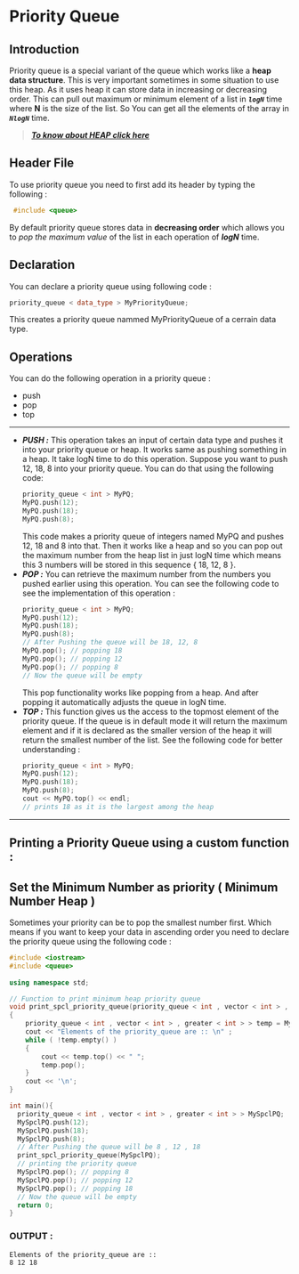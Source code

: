 # Priority Queue
## Introduction
Priority queue is a special variant of the queue which works like a **heap data structure**. This is very important sometimes in some situation to use this heap. As it uses heap it can store data in increasing or decreasing order.  This can pull out maximum or minimum element of a list in _**`logN`**_ time where **N** is the size of the list. So You can get all the elements of the array in _**`NlogN`**_ time.

> [_**To know about HEAP click here**_](https://en.wikipedia.org/wiki/Heap_(data_structure))

## Header File
To use priority queue you need to first add its header by typing the following :
```cpp
 #include <queue> 
```
By default priority queue stores data in **decreasing order** which allows you to _pop the maximum value_ of the list in each operation of _**logN**_ time. 

## Declaration
You can declare a priority queue using following code :
```cpp
priority_queue < data_type > MyPriorityQueue;
```
This creates a priority queue nammed MyPriorityQueue of a cerrain data type.

## Operations
You can do the following operation in a priority queue :
- push
- pop
- top
***
+ _**PUSH :**_  This operation takes an input of certain data type and pushes it into your priority queue or heap. It works same as pushing something in a heap. It take logN time    to do this operation. Suppose you want to push 12,  18,  8 into your priority queue.  You can do that using the following code:
  ```cpp
  priority_queue < int > MyPQ;
  MyPQ.push(12);
  MyPQ.push(18);
  MyPQ.push(8);
  ```
  This code makes a priority queue of integers named MyPQ and pushes 12, 18 and 8 into that. Then it works like a heap and so you can pop out  the maximum number from the heap list in just logN time which means this 3 numbers will be stored in this sequence { 18, 12, 8 }.
+ _**POP :**_  You can retrieve the maximum number from the numbers you pushed earlier using this operation. You can see the following code to see the implementation of this operation :
  ```cpp
  priority_queue < int > MyPQ;
  MyPQ.push(12);
  MyPQ.push(18);
  MyPQ.push(8);
  // After Pushing the queue will be 18, 12, 8
  MyPQ.pop(); // popping 18
  MyPQ.pop(); // popping 12
  MyPQ.pop(); // popping 8
  // Now the queue will be empty
  ```
  This pop functionality works like popping from a heap. And after popping it automatically adjusts the queue in logN time.
+ _**TOP :**_ This function gives us the access to the topmost element of the priority queue. If the queue is in default mode it will return the maximum element and if it is declared as the smaller  version of the heap it will return the smallest number of the list. See the following code for better understanding :
  ```cpp
  priority_queue < int > MyPQ;
  MyPQ.push(12);
  MyPQ.push(18);
  MyPQ.push(8);
  cout << MyPQ.top() << endl;
  // prints 18 as it is the largest among the heap
  ```
***
## Printing a Priority Queue using a custom function : 

## Set the Minimum Number as priority ( Minimum Number Heap ) 
Sometimes your priority can be to pop the smallest number first. Which means if you want to keep your data in ascending order you need to declare the priority queue using the following code :
```cpp
#include <iostream> 
#include <queue> 
  
using namespace std; 

// Function to print minimum heap priority queue
void print_spcl_priority_queue(priority_queue < int , vector < int > , greater < int > > MyPQ) 
{ 
    priority_queue < int , vector < int > , greater < int > > temp = MyPQ; 
    cout << "Elements of the priority_queue are :: \n" ;
    while ( !temp.empty() ) 
    { 
        cout << temp.top() << " "; 
        temp.pop(); 
    } 
    cout << '\n'; 
} 

int main(){
  priority_queue < int , vector < int > , greater < int > > MySpclPQ; 
  MySpclPQ.push(12);
  MySpclPQ.push(18);
  MySpclPQ.push(8);
  // After Pushing the queue will be 8 , 12 , 18
  print_spcl_priority_queue(MySpclPQ);
  // printing the priority queue
  MySpclPQ.pop(); // popping 8
  MySpclPQ.pop(); // popping 12
  MySpclPQ.pop(); // popping 18
  // Now the queue will be empty
  return 0;
}
```
### OUTPUT :
```
Elements of the priority_queue are :: 
8 12 18 
```
